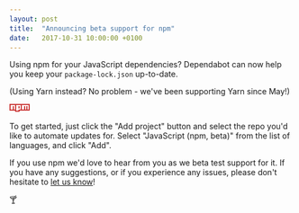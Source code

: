 ```yaml
---
layout: post
title:  "Announcing beta support for npm"
date:   2017-10-31 10:00:00 +0100
---
```


Using npm for your JavaScript dependencies? Dependabot can now help you keep
your `package-lock.json` up-to-date.

(Using Yarn instead? No problem - we've been supporting Yarn since May!)

<p class="image-medium">
  <img alt="npm logo" src="images/npm-logo.svg">
</p>

To get started, just click the "Add project" button and select the repo
you'd like to automate updates for. Select "JavaScript (npm, beta)" from the
list of languages, and click "Add".

If you use npm we'd love to hear from you as we beta test support for it. If you
have any suggestions, or if you experience any issues, please don't hesitate to
[let us know][feedback-link]!

🍸

[feedback-link]: https://github.com/dependabot/feedback
